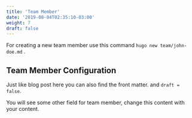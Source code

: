 ```yaml
---
title: 'Team Member'
date: '2019-08-04T02:35:10-03:00'
weight: 7
draft: false
---
```

For creating a new team member use this command `hugo new team/john-doe.md` .

Team Member Configuration
-------------------------

Just like blog post here you can also find the front matter. and `draft = false`.

You will see some other field for team member, change this content with your content.
